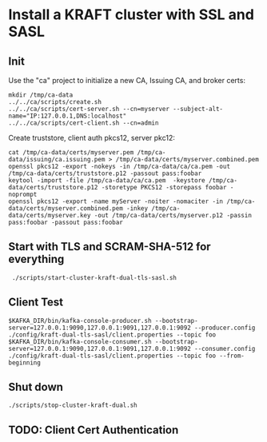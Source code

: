 # Install a KRAFT cluster with SSL and SASL


## Init

Use the "ca" project to initialize a new CA, Issuing CA, and broker certs:

```
mkdir /tmp/ca-data
../../ca/scripts/create.sh
../../ca/scripts/cert-server.sh --cn=myserver --subject-alt-name="IP:127.0.0.1,DNS:localhost"
../../ca/scripts/cert-client.sh --cn=admin
```

Create truststore, client auth pkcs12, server pkc12:

```
cat /tmp/ca-data/certs/myserver.pem /tmp/ca-data/issuing/ca.issuing.pem > /tmp/ca-data/certs/myserver.combined.pem
openssl pkcs12 -export -nokeys -in /tmp/ca-data/ca/ca.pem -out /tmp/ca-data/certs/truststore.p12 -passout pass:foobar
keytool -import -file /tmp/ca-data/ca/ca.pem  -keystore /tmp/ca-data/certs/truststore.p12 -storetype PKCS12 -storepass foobar -noprompt
openssl pkcs12 -export -name myServer -noiter -nomaciter -in /tmp/ca-data/certs/myserver.combined.pem -inkey /tmp/ca-data/certs/myserver.key -out /tmp/ca-data/certs/myserver.p12 -passin pass:foobar -passout pass:foobar
```

## Start with TLS and SCRAM-SHA-512 for everything


```
 ./scripts/start-cluster-kraft-dual-tls-sasl.sh
```


## Client Test

```
$KAFKA_DIR/bin/kafka-console-producer.sh --bootstrap-server=127.0.0.1:9090,127.0.0.1:9091,127.0.0.1:9092 --producer.config ./config/kraft-dual-tls-sasl/client.properties --topic foo
$KAFKA_DIR/bin/kafka-console-consumer.sh --bootstrap-server=127.0.0.1:9090,127.0.0.1:9091,127.0.0.1:9092 --consumer.config ./config/kraft-dual-tls-sasl/client.properties --topic foo --from-beginning
```

## Shut down

```
./scripts/stop-cluster-kraft-dual.sh
```

## TODO: Client Cert Authentication

